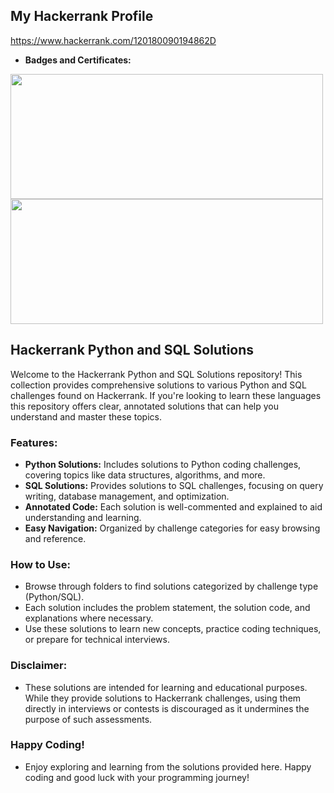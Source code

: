 ## My Hackerrank Profile

<https://www.hackerrank.com/120180090194862D>

- **Badges and Certificates:**
<image src = "https://github.com/user-attachments/assets/cff5a7c9-7e91-47c5-83e7-0b00fd5f2e44" width="500" height="200">
<image src = "https://github.com/user-attachments/assets/31a6cc68-649c-4839-99f1-6380d773a718" width="500" height="200">


## Hackerrank Python and SQL Solutions

Welcome to the Hackerrank Python and SQL Solutions repository! This collection provides comprehensive solutions to various Python and SQL challenges found on Hackerrank. If you're looking to learn these languages this repository offers clear, annotated solutions that can help you understand and master these topics.

### Features:
- **Python Solutions:** Includes solutions to Python coding challenges, covering topics like data structures, algorithms, and more.
- **SQL Solutions:** Provides solutions to SQL challenges, focusing on query writing, database management, and optimization.
- **Annotated Code:** Each solution is well-commented and explained to aid understanding and learning.
- **Easy Navigation:** Organized by challenge categories for easy browsing and reference.

### How to Use:
- Browse through folders to find solutions categorized by challenge type (Python/SQL).
- Each solution includes the problem statement, the solution code, and explanations where necessary.
- Use these solutions to learn new concepts, practice coding techniques, or prepare for technical interviews.

### Disclaimer:
- These solutions are intended for learning and educational purposes. While they provide solutions to Hackerrank challenges, using them directly in interviews or contests is discouraged as it undermines the purpose of such assessments.

### Happy Coding!
- Enjoy exploring and learning from the solutions provided here. Happy coding and good luck with your programming journey!
